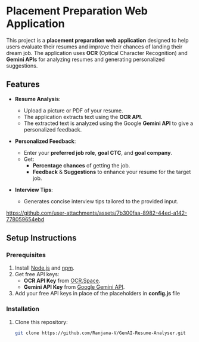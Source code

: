# Placement Preparation Web Application

This project is a **placement preparation web application** designed to help users evaluate their resumes and improve their chances of landing their dream job. The application uses **OCR** (Optical Character Recognition) and **Gemini APIs** for analyzing resumes and generating personalized suggestions.


## Features

- **Resume Analysis**: 
  - Upload a picture or PDF of your resume.
  - The application extracts text using the **OCR API**.
  - The extracted text is analyzed using the Google **Gemini API** to give a personalized feedback.

- **Personalized Feedback**:
  - Enter your **preferred job role**, **goal CTC**, and **goal company**.
  - Get:
    - **Percentage chances** of getting the job.
    - **Feedback**  & **Suggestions** to enhance your resume for the target job.

- **Interview Tips**:
  - Generates concise interview tips tailored to the provided input.


https://github.com/user-attachments/assets/7b300faa-8982-44ed-a142-778059654ebd



## Setup Instructions

### Prerequisites
1. Install [Node.js](https://nodejs.org) and [npm](https://www.npmjs.com/).
2. Get free API keys:
   - **OCR API Key** from [OCR.Space](https://ocr.space/ocrapi).
   - **Gemini API Key** from [Google Gemini API](https://ai.google.dev/gemini-api/docs/api-key).
3. Add your free API keys in place of the placeholders in **config.js** file

### Installation
1. Clone this repository:
   ```bash
   git clone https://github.com/Ranjana-V/GenAI-Resume-Analyser.git
   
